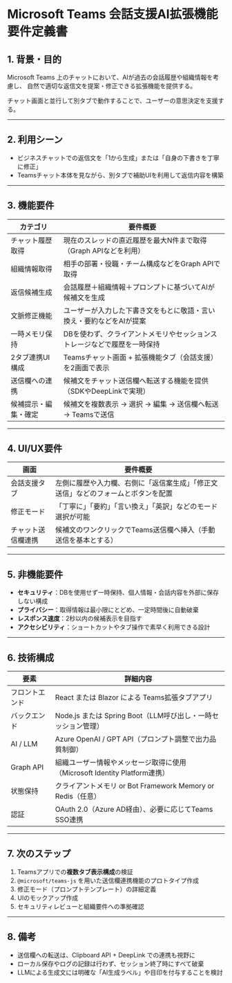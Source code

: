 # Microsoft Teams 会話支援AI拡張機能 要件定義書

## 1. 背景・目的

Microsoft Teams 上のチャットにおいて、AIが過去の会話履歴や組織情報を考慮し、
自然で適切な返信文を提案・修正できる拡張機能を提供する。

チャット画面と並行して別タブで動作することで、ユーザーの意思決定を支援する。

---

## 2. 利用シーン

- ビジネスチャットでの返信文を「1から生成」または「自身の下書きを丁寧に修正」
- Teamsチャット本体を見ながら、別タブで補助UIを利用して返信内容を構築

---

## 3. 機能要件

| カテゴリ             | 要件概要                                                                 |
|----------------------|--------------------------------------------------------------------------|
| チャット履歴取得       | 現在のスレッドの直近履歴を最大N件まで取得（Graph APIなどを利用）               |
| 組織情報取得          | 相手の部署・役職・チーム構成などをGraph APIで取得                               |
| 返信候補生成          | 会話履歴＋組織情報＋プロンプトに基づいてAIが候補文を生成                         |
| 文脈修正機能          | ユーザーが入力した下書き文をもとに敬語・言い換え・要約などをAIが提案               |
| 一時メモリ保持         | DBを使わず、クライアントメモリやセッションストレージなどで履歴を一時保持           |
| 2タブ連携UI構成        | Teamsチャット画面 + 拡張機能タブ（会話支援）を2画面で表示                        |
| 送信欄への連携         | 候補文をチャット送信欄へ転送する機能を提供（SDKやDeepLinkで実現）                 |
| 候補提示・編集・確定    | 候補文を複数表示 → 選択 → 編集 → 送信欄へ転送 → Teamsで送信                     |

---

## 4. UI/UX要件

| 画面             | 要件概要                                                                 |
|------------------|--------------------------------------------------------------------------|
| 会話支援タブ        | 左側に履歴や入力欄、右側に「返信案生成」「修正文送信」などのフォームとボタンを配置      |
| 修正モード         | 「丁寧に」「要約」「言い換え」「英訳」などのモード選択が可能                         |
| チャット送信欄連携   | 候補文のワンクリックでTeams送信欄へ挿入（手動送信を基本とする）                        |

---

## 5. 非機能要件

- **セキュリティ**：DBを使用せず一時保持、個人情報・会話内容を外部に保存しない構成
- **プライバシー**：取得情報は最小限にとどめ、一定時間後に自動破棄
- **レスポンス速度**：2秒以内の候補表示を目指す
- **アクセシビリティ**：ショートカットやタブ操作で素早く利用できる設計

---

## 6. 技術構成

| 要素             | 詳細内容                                                                    |
|------------------|-----------------------------------------------------------------------------|
| フロントエンド       | React または Blazor による Teams拡張タブアプリ                                     |
| バックエンド       | Node.js または Spring Boot（LLM呼び出し・一時セッション管理）                      |
| AI / LLM        | Azure OpenAI / GPT API（プロンプト調整で出力品質制御）                             |
| Graph API       | 組織ユーザー情報やメッセージ取得に使用（Microsoft Identity Platform連携）           |
| 状態保持         | クライアントメモリ or Bot Framework Memory or Redis（任意）                        |
| 認証              | OAuth 2.0（Azure AD経由）、必要に応じてTeams SSO連携                            |

---

## 7. 次のステップ

1. Teamsアプリでの**複数タブ表示構成**の検証  
2. `@microsoft/teams-js` を用いた送信欄連携機能のプロトタイプ作成  
3. 修正モード（プロンプトテンプレート）の詳細定義  
4. UIのモックアップ作成  
5. セキュリティレビューと組織要件への準拠確認

---

## 8. 備考

- 送信欄への転送は、Clipboard API + DeepLink での連携も視野に
- ローカル保存やログの記録は行わず、セッション終了時にすべて破棄
- LLMによる生成文には明確な「AI生成ラベル」や目印を付与することを検討

